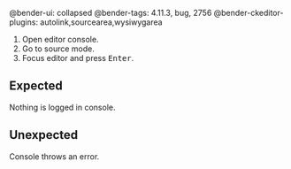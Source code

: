@bender-ui: collapsed
@bender-tags: 4.11.3, bug, 2756
@bender-ckeditor-plugins: autolink,sourcearea,wysiwygarea

1. Open editor console.
1. Go to source mode.
1. Focus editor and press <kbd>Enter</kbd>.

## Expected

Nothing is logged in console.

## Unexpected

Console throws an error.
